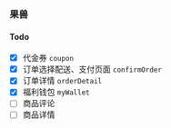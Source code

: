 ### 果兽

#### Todo

- [x] 代金券 `coupon`
- [x] 订单选择配送、支付页面 `confirmOrder`
- [x] 订单详情 `orderDetail`
- [x] 福利钱包 `myWallet`
- [ ] 商品评论
- [ ] 商品详情
